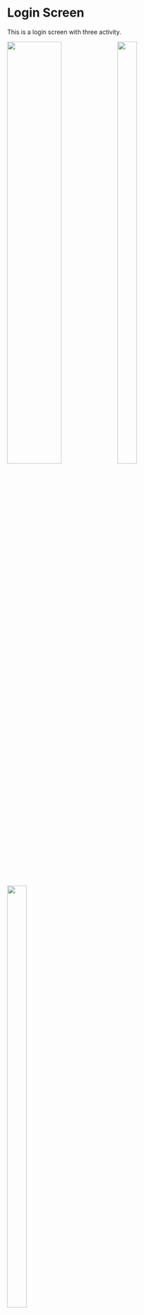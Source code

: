 # Login Screen

This is a login screen with three activity.

<img src="https://user-images.githubusercontent.com/82867179/188332731-367847f2-3a1d-4ba5-9206-756a41252b39.png" width=50% height=50%>

<img src="https://user-images.githubusercontent.com/82867179/188332728-6499117f-99a3-41b2-b676-0953817fe97f.png" width=30% height=50%>

<img src="https://user-images.githubusercontent.com/82867179/188332730-dbf118e1-a6b5-4507-8384-e149f0e25de0" width=30% height=50%>
